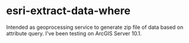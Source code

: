 esri-extract-data-where
=======================

Intended as geoprocessing service to generate zip file of data based on attribute query.  I've been testing on ArcGIS Server 10.1.